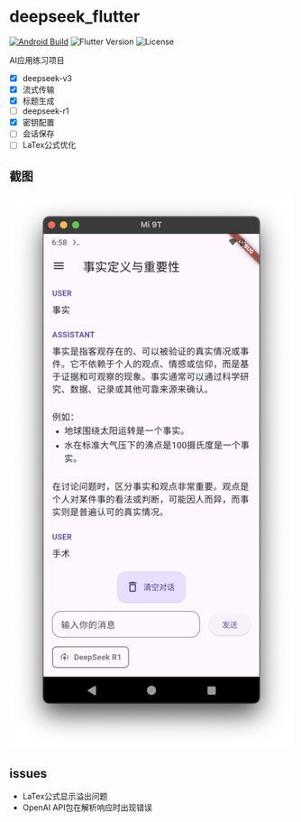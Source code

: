 # deepseek_flutter

[![Android Build](https://github.com/CalsRanna/deepseek_flutter/actions/workflows/android.yml/badge.svg)](https://github.com/CalsRanna/deepseek_flutter/actions/workflows/android.yml)
![Flutter Version](https://img.shields.io/badge/Flutter-stable-blue.svg)
![License](https://img.shields.io/badge/license-MIT-green.svg)


AI应用练习项目

- [x] deepseek-v3
- [x] 流式传输
- [x] 标题生成
- [ ] deepseek-r1
- [x] 密钥配置
- [ ] 会话保存
- [ ] LaTex公式优化

## 截图

![Screenshot](doc/Screenshot.png)


## issues
- LaTex公式显示溢出问题
- OpenAI API包在解析响应时出现错误